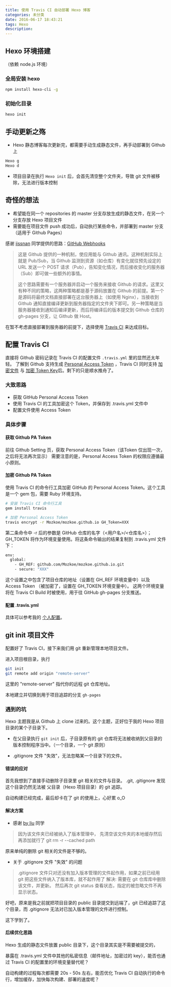 ```yaml
---
title: 使用 Travis CI 自动部署 Hexo 博客
categories: 未分类
date: 2016-06-17 18:43:21
tags: Hexo
description:
---
```


## Hexo 环境搭建
（依赖 node.js 环境）

### 全局安装 hexo
``` bash
npm install hexo-cli -g
```

### 初始化目录
``` bash
hexo init
```

## 手动更新之殇
- Hexo 静态博客每次更新完，都需要手动生成静态文件，再手动部署到 Github 上
``` bash
Hexo g
Hexo d
```
- 项目目录在执行 `Hexo init` 后，会首先清空整个文件夹，导致 git 文件被移除，无法进行版本控制

## 奇怪的想法

- 希望能在同一个 repositories 的 master 分支存放生成的静态文件，在另一个分支存放 Hexo 项目文件
- 需要能在项目文件 push 成功后，自动执行某些命令，并部署到 master 分支
（适用于 Github Pages）

感谢 [iissnan](http://notes.iissnan.com/2016/publishing-github-pages-with-travis-ci/) 同学提供的思路：[GitHub Webhooks](https://developer.github.com/webhooks/)

>这是 Github 提供的一种机制，使应用能与 Github 通讯。这种机制实际上就是 Pub/Sub，当 Github 监测到资源（如仓库）有变化就往预先设定的 URL 发送一个 POST 请求（Pub），告知变化情况，而后接收变化的服务器（Sub）即可做一些额外的事情。
>
> 这个思路需要有一个服务器并启动一个服务来接收 Github 的请求。这里又有种不同的策略，这两种策略都是基于源码放置在 Github 的前提。第一个是源码将最终文档直接部署在这台服务器上（如使用 Nginx），当接收到 Github 通知直接编译更新到服务器指定的文件夹下即可。另一种策略是当服务器接收到通知后编译更新，而后将编译后的版本提交到 Github 仓库的 gh-pages 分支，让 Github 做 Host。

在暂不考虑直接部署到服务器的前提下，选择使用 [Travis CI](https://travis-ci.org/) 来达成目标。

## 配置 Travis CI
直接将 Github 密码记录在 Travis CI 的配置文件 `.travis.yml` 里的显然还太年轻。
了解到 Github 支持生成 [Personal Access Token](https://github.com/blog/1509-personal-api-tokens) ，Travis CI 同时支持 [加密文件](https://docs.travis-ci.com/user/encrypting-files/) 与 [加密 Token Key](https://docs.travis-ci.com/user/encryption-keys/)后。剩下的只是顺水推舟了。


### 大致思路
- 获取 GitHub Personal Access Token
- 使用 Travis CI 的工具加密这个 Token，并保存到 .travis.yml 文件中
- 配置文件使用 Access Token

### 具体步骤

#### 获取 Github PA Token
前往 Github Setting 页，获取 Personal Access Token（该Token 仅出现一次，之后将无法再次显示）
需要注意的是，Personal Access Token 的权限应遵循最小原则。

#### 加密 Github PA Token
使用 Travis CI 的命令行工具加密 GitHub 的 Personal Access Token。这个工具是一个 gem 包，需要 Ruby 环境支持。

``` bash
# 安装 Travis CI 命令行工具
gem install travis

# 加密 Personal Access Token
travis encrypt -r Mozkoe/mozkoe.github.io GH_Token=XXX
```

第二条命令中 -r 后的参数是 GitHub 仓库的名字（<用户名>/<仓库名>）；GH_TOKEN 将作为环境变量使用。将这条命令输出的结果复制到 .travis.yml 文件下：

``` bash
env:
  global:
    - GH_REF: github.com/Mozkoe/mozkoe.github.io.git
    - secure: "XXX"
```

这个设置之中包含了项目仓库的地址（设置在 GH_REF 环境变量中）以及 Access Token （被加密了，设置在 GH_TOKEN 环境变量中）。
这两个环境变量将在 Travis CI Build 时被使用，用于往 GitHub gh-pages 分支推送。

#### 配置 .travis.yml
具体可以参考我的 [个人配置](https://github.com/Mozkoe/mozkoe.github.io/blob/gh-pages/.travis.yml)。

## git init 项目文件
配置好了 Travis CI，接下来我们用 git 重新管理本地项目文件。

进入项目根目录，执行

``` bash
git init
git remote add origin "remote-server"
```

这里的 "remote-server" 指代你的远程 git 仓库地址。

本地建立并切换到用于项目追踪的分支 `gh-pages`

### 遇到的坑
Hexo 主题我是从 Github 上 clone 过来的。这个主题，正好位于我的 Hexo 项目目录的某个子目录下。

- 在父目录执行 `git init` 后，子目录原有的 git 仓库将无法被收纳到父目录的版本控制程序当中。（一个目录，一个 git 原则）

- .gitignore 文件 "失效"，无法忽略某一个目录下的文件。

#### 错误的应对
首先我想到了直接手动删除子目录里 git 相关的文件与目录。 .git, .gitignore
发现这个目录仍然无法被 父目录（Hexo 项目目录）的 git 追踪。

自动构建已经完成，最后却卡在了 git 的使用上，心好累 o_O

#### 解决方案
- 感谢 [by liu](https://www.zhihu.com/question/24467417) 同学
>因为该文件夹已经被纳入了版本管理中，
>先清空该文件夹的本地缓存然后再添加就行了
>git rm -r --cached path

原来单纯的删除 git 相关的文件是不够的。

- 关于 .gitignore 文件 "失效" 的问题
> .gitignore 文件只对还没有加入版本管理的文件起作用，如果之前已经用 git 把这些文件纳入了版本库，就不起作用了
>解决:
>需要在 git 仓库库中删除该文件，并更新。
>然后再次 git status 查看状态，指定的被忽略文件不再显示状态。

好吧，原来是我之前就把项目目录的 public 目录提交到远端了，git 已经追踪了这个目录，而 .gitignore 无法对已加入版本管理的文件进行控制。

这下学到了。

#### 后续优化思路

Hexo 生成的静态文件放置 public 目录下，这个目录其实是不需要被提交的，

暴露在 .travis.yml 文件中其他的私密信息（邮件地址，加密过的 key），能否也通过 Travis CI 的配置里的环境变量替代呢？

自动构建的过程每次都需要 20s - 50s 左右，能否优化 Travis CI 自动执行的命令行，增加缓存，加快每次构建、部署的速度呢？









